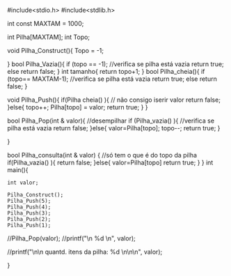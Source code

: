 #include<stdio.h>
#include<stdlib.h>

int const MAXTAM = 1000;

int Pilha[MAXTAM];
int Topo;

void Pilha_Construct(){
    Topo = -1;
	 
}
bool Pilha_Vazia(){
	 if (topo == -1);     //verifica se pilha está vazia
	 return true;
		else 
		return false;
 }
 int tamanho{
 	 return topo+1;
 }
bool Pilha_cheia(){
	 if (topo== MAXTAM-1);     //verifica se pilha está vazia
	 return true;
		else 
		return false;
 } 
 
	 
void Pilha_Push(){
	 if(Pilha cheia() ){  // não consigo iserir valor 
     return false;
	 }else{
         topo++;
         Pilha[topo] =  valor;
          return true;
}
	 }
	 
bool Pilha_Pop(int & valor){  //desempilhar
	 if (Pilha_vazia() ){     //verifica se pilha está vazia
	 return false;
		}else{
			  valor=Pilha[topo];
			  topo--; 
		return true;
  }
	 
} 

bool Pilha_consulta(int & valor) { //só tem o que é do topo da pilha 
	 if(Pilha_vazia() ){
       return false;
	   }else{
	   		 valor=Pilha[topo]
	   		 return true;
}
	 }
int main(){
	
	int valor;
	
	Pilha_Construct();
	Pilha_Push(5);
	Pilha_Push(4);
	Pilha_Push(3);
	Pilha_Push(2);
	Pilha_Push(1);	
	
	
//Pilha_Pop(valor);
//printf("\n %d \n", valor);

//printf("\n\n quantd. itens da pilha: %d \n\n\n", valor);
	
	
}

